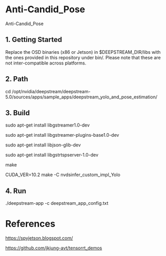 # Anti-Candid_Pose
Anti-Candid_Pose

## 1. Getting Started
Replace the OSD binaries (x86 or Jetson) in $DEEPSTREAM_DIR/libs with the ones provided in this repository under bin/. Please note that these are not inter-compatible across platforms.

## 2. Path
cd /opt/nvidia/deepstream/deepstream-5.0/sources/apps/sample_apps/deepstream_yolo_and_pose_estimation/

## 3. Build
sudo apt-get install libgstreamer1.0-dev

sudo apt-get install libgstreamer-plugins-base1.0-dev

sudo apt-get install libjson-glib-dev

sudo apt-get install libgstrtspserver-1.0-dev

make

CUDA_VER=10.2 make -C nvdsinfer_custom_impl_Yolo

## 4. Run
./deepstream-app -c deepstream_app_config.txt


# References
https://spyjetson.blogspot.com/

https://github.com/jkjung-avt/tensorrt_demos

